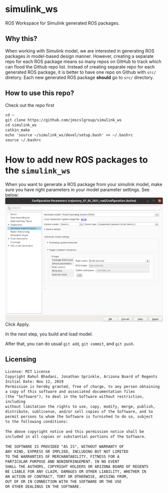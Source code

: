 # simulink_ws
ROS Workspace for Simulink generated ROS packages. 

## Why this?
When working with Simulink model, we are interested in generating ROS packages in model-based design manner.
However, creating a separate repo for each ROS package means so many repos on GitHub to track which can flood the 
Github repo list. Instead of creating separate repo for each generated ROS package, it is better to have one repo on
Github with `src/` diretory. Each new generated ROS package **should** go to `src/` directory.

## How to use this repo?
Check out the repo first
```
cd ~
git clone https://github.com/jmscslgroup/simulink_ws
cd simulink_ws
catkin_make
echo 'source ~/simulink_ws/devel/setup.bash' >> ~/.bashrc
source ~/.bashrc
```

# How to add new ROS packages to the `simulink_ws`
When you want to generate a ROS package from your simulink model, make sure you have right parameters in your model parameter settings.
See below:
<img src="https://raw.githubusercontent.com/jmscslgroup/simulink_ws/main/assets/model_config_settings.png" alt="ModelConfiggSettings" align="center"/>
Click Apply.

In the next step, you build and load model.

After that, you can do usual `git add`, `git commit`, and `git push`.

## Licensing

    License: MIT License 
    Copyright Rahul Bhadani, Jonathan Sprinkle, Arizona Board of Regents
    Initial Date: Nov 12, 2019
    Permission is hereby granted, free of charge, to any person obtaining 
    a copy of this software and associated documentation files 
    (the "Software"), to deal in the Software without restriction, including
    without limitation the rights to use, copy, modify, merge, publish,
    distribute, sublicense, and/or sell copies of the Software, and to 
    permit persons to whom the Software is furnished to do so, subject 
    to the following conditions:

    The above copyright notice and this permission notice shall be 
    included in all copies or substantial portions of the Software.

    THE SOFTWARE IS PROVIDED "AS IS", WITHOUT WARRANTY OF 
    ANY KIND, EXPRESS OR IMPLIED, INCLUDING BUT NOT LIMITED 
    TO THE WARRANTIES OF MERCHANTABILITY, FITNESS FOR A 
    PARTICULAR PURPOSE AND NONINFRINGEMENT. IN NO EVENT 
    SHALL THE AUTHORS, COPYRIGHT HOLDERS OR ARIZONA BOARD OF REGENTS
    BE LIABLE FOR ANY CLAIM, DAMAGES OR OTHER LIABILITY, WHETHER IN 
    AN ACTION OF CONTRACT, TORT OR OTHERWISE, ARISING FROM, 
    OUT OF OR IN CONNECTION WITH THE SOFTWARE OR THE USE 
    OR OTHER DEALINGS IN THE SOFTWARE.
